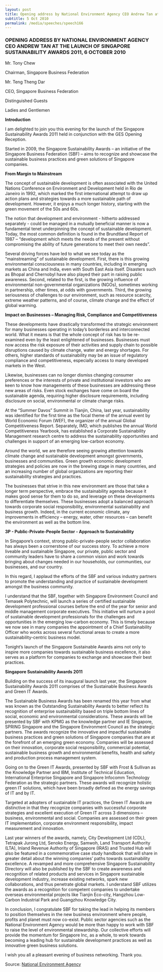```yaml
---
layout: post
title: Opening address by National Environment Agency CEO Andrew Tan at the launch of Singapore Sustainability Awards 2011, 6 October 2010
subtitle: 5 Oct 2010
permalink: /media/speeches/speech166
---
```


### OPENING ADDRESS BY NATIONAL ENVIRONMENT AGENCY CEO ANDREW TAN AT THE LAUNCH OF SINGAPORE SUSTAINABILITY AWARDS 2011, 6 OCTOBER 2010

Mr. Tony Chew

Chairman, Singapore Business Federation

Mr. Teng Theng Dar

CEO, Singapore Business Federation

Distinguished Guests

Ladies and Gentlemen

**Introduction**

I am delighted to join you this evening for the launch of the Singapore Sustainability Awards 2011 held in conjunction with the GES Opening Reception.

Started in 2009, the Singapore Sustainability Awards – an initiative of the Singapore Business Federation (SBF) – aims to recognize and showcase the sustainable business practices and green solutions of Singapore companies.

**From Margin to Mainstream**

The concept of sustainable development is often associated with the United Nations Conference on Environment and Development held in Rio de Janeiro in 1992, which marked the first international attempt to draw up action plans and strategies towards a more sustainable path of development. However, it enjoys a much longer history, starting with the green movement of the 50s and 60s.

The notion that development and environment - hitherto addressed separately - could be managed in a mutually beneficial manner is now a fundamental tenet underpinning the concept of sustainable development. Today, the most common definition is found in the Brundtland Report of 1987 – “development which meets the needs of the present without compromising the ability of future generations to meet their own needs”.

Several driving forces have led to what we see today as the “mainstreaming” of sustainable development. First, there is this growing environmental consciousness in many countries, including in emerging markets as China and India, even with South East Asia itself. Disasters such as Bhopal and Chernobyl have also played their part in raising public awareness. Second, related to the first, is the growing influence of environmental non-governmental organizations (NGOs), sometimes working in partnership, other times, at odds with governments. Third, the growing seriousness of challenges to our environment, such as resource scarcity, extreme weather patterns, and of course, climate change and the effect of global warming.

**Impact on Businesses – Managing Risk, Compliance and Competitiveness**

These developments have drastically transformed the strategic environment for many businesses operating in today’s borderless and interconnected world. What it means is that the whole concept of risk has to be re-examined even by the least enlightened of businesses. Businesses must now access the risk exposure of their activities and supply chain to possible disruptions caused by climate change, water and energy shortages. For others, higher standards of sustainability may be an issue of regulatory compliance and competitiveness, especially access to many developed markets in the West.

Likewise, businesses can no longer dismiss changing consumer preferences or the interests of private and institutional investors who are keen to know how managements of these businesses are addressing these new areas of risks. Even stock exchanges have come on board the sustainable agenda, requiring higher disclosure requirements, including disclosure on social, environmental or climate change risks.

At the “Summer Davos” Summit in Tianjin, China, last year, sustainability was identified for the first time as the focal theme of the annual event by World Economic Forum (WEF), the organizer of the annual Global Competitiveness Report. Separately, IMD, which publishes the annual World Competitiveness Yearbook, has established a Corporate Sustainability Management research centre to address the sustainability opportunities and challenges in support of an emerging low-carbon economy.

Around the world, we are therefore seeing growing attention towards climate change and sustainable development amongst governments, businesses and communities. Green growth economic development strategies and policies are now in the brewing stage in many countries, and an increasing number of global organizations are reporting their sustainability strategies and practices.

The businesses that strive in this new environment are those that take a longer term perspective, embrace the sustainability agenda because it makes good sense for them to do so, and leverage on these developments to differentiate themselves. These businesses adopt a balanced approach towards corporate social responsibility, environmental sustainability and business growth. Indeed, in the current economic climate, any improvements in efficiency – energy, water, other resources – can benefit the environment as well as the bottom line.

**3P - Public-Private-People Sector - Approach to Sustainability**

In Singapore’s context, strong public-private-people sector collaboration has always been a cornerstone of our success story. To achieve a more liveable and sustainable Singapore, our private, public sector and community leaders have to share a common vision and work towards bringing about changes needed in our households, our communities, our businesses, and our country.

In this regard, I applaud the efforts of the SBF and various industry partners to promote the understanding and practice of sustainable development amongst the business community.

I understand that the SBF, together with Singapore Environment Council and Temasek Polytechnic, will launch a series of certified sustainable development professional courses before the end of the year for senior and middle management corporate executives. This initiative will nurture a pool of sustainable development professionals for the challenges and opportunities in the emerging low-carbon economy. This is timely because we now see in many companies the appointment of a Chief Sustainability Officer who works across several functional areas to create a more sustainability-centric business model.

Tonight’s launch of the Singapore Sustainable Awards aims not only to inspire more companies towards sustainable business excellence, it also serves as a platform for companies to exchange and showcase their best practices.

**Singapore Sustainability Awards 2011**

Building on the success of its inaugural launch last year, the Singapore Sustainability Awards 2011 comprises of the Sustainable Business Awards and Green IT Awards.

The Sustainable Business Awards has been renamed this year from what was known as the Outstanding Sustainability Awards to better reflect its recognition of enterprise sustainability based on triple bottom lines of social, economic and environmental considerations. These awards will be presented by SBF with KPMG as the knowledge partner and IE Singapore, SPRING Singapore and the Singapore Environment Council as the strategic partners. The awards recognize the innovative and impactful sustainable business practices and green solutions of Singapore companies that are at the forefront of an emerging green economy. Companies will be assessed on their innovation, corporate social responsibility, commercial potential, sustainable business growth and environmental benefits, health and safety and production process management system.

Going on to the Green IT Awards, presented by SBF with Frost & Sullivan as the Knowledge Partner and IBM, Institute of Technical Education, International Enterprise Singapore and Singapore Infocomm Technology Federation as the strategic partners. These awards will recognize holistic green IT solutions, which have been broadly defined as the energy savings of IT and by IT.

Targeted at adopters of sustainable IT practices, the Green IT Awards are distinctive in that they recognize companies with successful corporate strategies and excellent execution of Green IT across 3 dimensions – business, environmental and social. Companies are assessed on their green IT implementation, corporate environment responsibility, impact measurement and innovation.

Last year winners of the awards, namely, City Development Ltd (CDL), Tetrapak Jurong Ltd, Senoko Energy, Samwoh, Land Transport Authority (LTA), Inland Revenue Authority of Singapore (IRAS) and Trusted Hub will also be featured in a commemorative case study handbook that will share in greater detail about the winning companies’ paths towards sustainability excellence. A revamped and more comprehensive Singapore Sustainability Directory will also be published by the SBF to create awareness and recognition of related products and services in Singapore sustainable development industry, increase existing networks, spark new collaborations, and thus penetrate global markets. I understand SBF utilizes the awards as a recognition for competent companies to undertake overseas environmental projects like Tianjin Eco-city, Hangzhou Low-Carbon Industrial Park and Guangzhou Knowledge City.

In conclusion, I congratulate SBF for taking the lead in helping its members to position themselves in the new business environment where people, profits and planet must now co-exist. Public sector agencies such as the National Environment Agency would be more than happy to work with SBF to raise the level of environmental stewardship. Our collective efforts will provide the momentum for Singapore Inc, as a whole, to work towards becoming a leading hub for sustainable development practices as well as innovative green business solutions.

I wish you all a pleasant evening of business networking. Thank you.


Source: [<a href="https://www.nea.gov.sg/" target="_blank">National Environment Agency</a>](https://www.nea.gov.sg/)